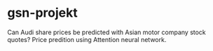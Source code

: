 # gsn-projekt
Can Audi share prices be predicted with Asian motor company stock quotes? Price predition using Attention neural network.
